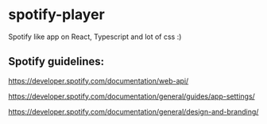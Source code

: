 # spotify-player
Spotify like app on React, Typescript and lot of css :)

## Spotify guidelines:

https://developer.spotify.com/documentation/web-api/

https://developer.spotify.com/documentation/general/guides/app-settings/

https://developer.spotify.com/documentation/general/design-and-branding/
